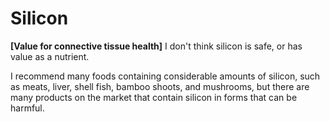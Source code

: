 # Silicon

**[Value for connective tissue health]**
I don't think silicon is safe, or has value as a nutrient.

I recommend many foods containing considerable amounts of silicon, such as meats, liver, shell fish, bamboo shoots, and mushrooms, but there are many products on the market that contain silicon in forms that can be harmful.

